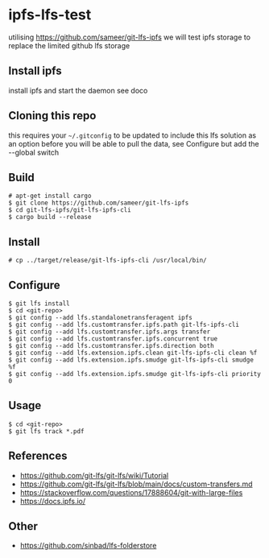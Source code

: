 # ipfs-lfs-test
utilising https://github.com/sameer/git-lfs-ipfs we will test ipfs storage to
replace the limited github lfs storage

## Install ipfs
install ipfs and start the daemon see doco

## Cloning this repo
this requires your ``` ~/.gitconfig ``` to be updated to include this lfs
solution as an option before you will be able to pull the data, see Configure
but add the --global switch

## Build

```
# apt-get install cargo
$ git clone https://github.com/sameer/git-lfs-ipfs
$ cd git-lfs-ipfs/git-lfs-ipfs-cli
$ cargo build --release
```
## Install
```
# cp ../target/release/git-lfs-ipfs-cli /usr/local/bin/

```

## Configure
```
$ git lfs install
$ cd <git-repo>
$ git config --add lfs.standalonetransferagent ipfs
$ git config --add lfs.customtransfer.ipfs.path git-lfs-ipfs-cli
$ git config --add lfs.customtransfer.ipfs.args transfer
$ git config --add lfs.customtransfer.ipfs.concurrent true
$ git config --add lfs.customtransfer.ipfs.direction both
$ git config --add lfs.extension.ipfs.clean git-lfs-ipfs-cli clean %f
$ git config --add lfs.extension.ipfs.smudge git-lfs-ipfs-cli smudge %f
$ git config --add lfs.extension.ipfs.smudge git-lfs-ipfs-cli priority 0

```

## Usage
```
$ cd <git-repo>
$ git lfs track *.pdf

```

## References
* https://github.com/git-lfs/git-lfs/wiki/Tutorial
* https://github.com/git-lfs/git-lfs/blob/main/docs/custom-transfers.md
* https://stackoverflow.com/questions/17888604/git-with-large-files
* https://docs.ipfs.io/


## Other
* https://github.com/sinbad/lfs-folderstore

